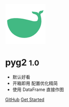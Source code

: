 <!-- _coverpage.md -->

![logo](_media/whale.128.png ':size=128')

# pyg2 <small>1.0</small>

- 默认好看
- 开箱即用 配置优化精简
- 使用 DataFrame 直接作图

[GitHub](https://github.com/feng5/pyg2/)
[Get Started](/zh-cn/)